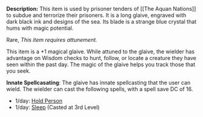 **Description:** This item is used by prisoner tenders of [[The Aquan Nations]] to subdue and terrorize their prisoners. It is a long glaive, engraved with dark black ink and designs of the sea. Its blade is a strange blue crystal that hums with magic potential. 

Rare, *This item requires attunement.*

This item is a +1 magical glaive. While attuned to the glaive, the wielder has advantage on Wisdom checks to hunt, follow, or locate a creature they have seen within the past day. The magic of the glaive helps you track those that you seek. 

**Innate Spellcasating**: The glaive has innate spellcasting that the user can wield. The wielder can cast the following spells, with a spell save DC of 16.
- 1/day: [Hold Person](https://dnd5e.wikidot.com/spell:hold-person)
- 1/day: [Sleep](https://dnd5e.wikidot.com/spell:sleep) (Casted at 3rd Level)